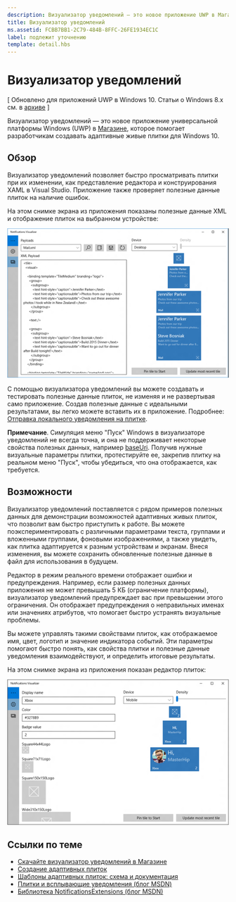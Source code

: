 ```yaml
---
description: Визуализатор уведомлений — это новое приложение UWP в Магазине, которое помогает разработчикам создавать адаптивные живые плитки для Windows 10.
title: Визуализатор уведомлений
ms.assetid: FCBB7BB1-2C79-484B-8FFC-26FE1934EC1C
label: подлежит уточнению
template: detail.hbs
---
```


# Визуализатор уведомлений


\[ Обновлено для приложений UWP в Windows 10. Статьи о Windows 8.x см. в [архиве](http://go.microsoft.com/fwlink/p/?linkid=619132) \]


Визуализатор уведомлений — это новое приложение универсальной платформы Windows (UWP) в [Магазине](https://www.microsoft.com/store/apps/notifications-visualizer/9nblggh5xsl1), которое помогает разработчикам создавать адаптивные живые плитки для Windows 10.

## <span id="Overview"></span><span id="overview"></span><span id="OVERVIEW"></span>Обзор


Визуализатор уведомлений позволяет быстро просматривать плитки при их изменении, как представление редактора и конструирования XAML в Visual Studio. Приложение также проверяет полезные данные плиток на наличие ошибок.

На этом снимке экрана из приложения показаны полезные данные XML и отображение плиток на выбранном устройстве:

![снимок экрана редактора визуализатора уведомлений с кодом и плитками](images/notif-visualizer-001.png)

 

С помощью визуализатора уведомлений вы можете создавать и тестировать полезные данные плиток, не изменяя и не развертывая само приложение. Создав полезные данные с идеальными результатами, вы легко можете вставить их в приложение. Подробнее: [Отправка локального уведомления на плитке](tiles-and-notifications-sending-a-local-tile-notification.md).

**Примечание**. Симуляция меню "Пуск" Windows в визуализаторе уведомлений не всегда точна, и она не поддерживает некоторые свойства полезных данных, например [baseUri](https://msdn.microsoft.com/library/windows/apps/br208712). Получив нужные визуальные параметры плитки, протестируйте ее, закрепив плитку на реальном меню "Пуск", чтобы убедиться, что она отображается, как требуется.

 

## <span id="Features"></span><span id="features"></span><span id="FEATURES"></span>Возможности


Визуализатор уведомлений поставляется с рядом примеров полезных данных для демонстрации возможностей адаптивных живых плиток, что позволит вам быстро приступить к работе. Вы можете поэкспериментировать с различными параметрами текста, группами и вложенными группами, фоновыми изображениями, а также увидеть, как плитка адаптируется к разным устройствам и экранам. Внеся изменения, вы можете сохранить обновленные полезные данные в файл для использования в будущем.

Редактор в режим реального времени отображает ошибки и предупреждения. Например, если размер полезных данных приложения не может превышать 5 КБ (ограничение платформы), визуализатор уведомлений предупреждает вас при превышении этого ограничения. Он отображает предупреждения о неправильных именах или значениях атрибутов, что помогает быстро устранять визуальные проблемы.

Вы можете управлять такими свойствами плиток, как отображаемое имя, цвет, логотип и значение индикатора событий. Эти параметры помогают быстро понять, как свойства плитки и полезные данные уведомления взаимодействуют, и определить итоговые результаты.

На этом снимке экрана из приложения показан редактор плиток:

![снимок экрана редактора визуализатора уведомлений с плитками](images/notif-visualizer-004.png)

 

## <span id="related_topics"></span>Ссылки по теме


* [Скачайте визуализатор уведомлений в Магазине](https://www.microsoft.com/store/apps/notifications-visualizer/9nblggh5xsl1)
* [Создание адаптивных плиток](tiles-and-notifications-create-adaptive-tiles.md)
* [Шаблоны адаптивных плиток: схема и документация](tiles-and-notifications-adaptive-tiles-schema.md)
* [Плитки и всплывающие уведомления (блог MSDN)](http://blogs.msdn.com/b/tiles_and_toasts/)
* [Библиотека NotificationsExtensions (блог MSDN)](http://blogs.msdn.com/b/tiles_and_toasts/archive/2015/08/20/introducing-notificationsextensions-for-windows-10.aspx)
 

 






<!--HONumber=Mar16_HO1-->


